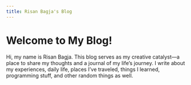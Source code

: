 ```yaml
---
title: Risan Bagja's Blog
---
```

# Welcome to My Blog!

Hi, my name is Risan Bagja. This blog serves as my creative catalyst—a place to share my thoughts and a journal of my life’s journey. I write about my experiences, daily life, places I’ve traveled, things I learned, programming stuff, and other random things as well.
